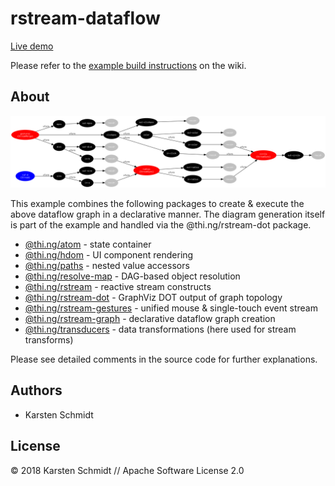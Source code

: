# rstream-dataflow

[Live demo](https://demo.thi.ng/umbrella/rstream-dataflow/)

Please refer to the [example build
instructions](https://github.com/thi-ng/umbrella/wiki/Example-build-instructions)
on the wiki.

## About

![dataflow graph](https://raw.githubusercontent.com/thi-ng/umbrella/master/assets/examples/rs-dflow.png)

This example combines the following packages to create & execute the
above dataflow graph in a declarative manner. The diagram generation
itself is part of the example and handled via the @thi.ng/rstream-dot
package.

- [@thi.ng/atom](https://github.com/thi-ng/umbrella/tree/develop/packages/atom) - state container
- [@thi.ng/hdom](https://github.com/thi-ng/umbrella/tree/develop/packages/hdom) - UI component rendering
- [@thi.ng/paths](https://github.com/thi-ng/umbrella/tree/develop/packages/paths) - nested value accessors
- [@thi.ng/resolve-map](https://github.com/thi-ng/umbrella/tree/develop/packages/resolve-map) - DAG-based object resolution
- [@thi.ng/rstream](https://github.com/thi-ng/umbrella/tree/develop/packages/rstream) - reactive stream constructs
- [@thi.ng/rstream-dot](https://github.com/thi-ng/umbrella/tree/develop/packages/rstream-dot) - GraphViz DOT output of graph topology
- [@thi.ng/rstream-gestures](https://github.com/thi-ng/umbrella/tree/develop/packages/rstream-gestures) - unified mouse & single-touch event stream
- [@thi.ng/rstream-graph](https://github.com/thi-ng/umbrella/tree/develop/packages/rstream-graph) - declarative dataflow graph creation
- [@thi.ng/transducers](https://github.com/thi-ng/umbrella/tree/develop/packages/transducers) - data transformations (here used for stream transforms)

Please see detailed comments in the source code for further explanations.

## Authors

- Karsten Schmidt

## License

&copy; 2018 Karsten Schmidt // Apache Software License 2.0
